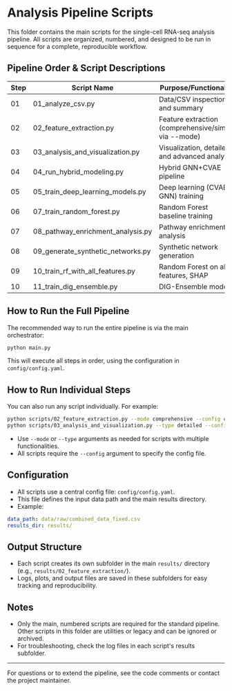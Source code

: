 # Analysis Pipeline Scripts

This folder contains the main scripts for the single-cell RNA-seq analysis pipeline. All scripts are organized, numbered, and designed to be run in sequence for a complete, reproducible workflow.

## Pipeline Order & Script Descriptions

| Step | Script Name                        | Purpose/Functionality                                 |
|------|------------------------------------|------------------------------------------------------|
| 01   | 01_analyze_csv.py                  | Data/CSV inspection and summary                      |
| 02   | 02_feature_extraction.py           | Feature extraction (comprehensive/simple via --mode) |
| 03   | 03_analysis_and_visualization.py   | Visualization, detailed, and advanced analysis       |
| 04   | 04_run_hybrid_modeling.py          | Hybrid GNN+CVAE pipeline                             |
| 05   | 05_train_deep_learning_models.py   | Deep learning (CVAE, GNN) training                   |
| 06   | 07_train_random_forest.py          | Random Forest baseline training                      |
| 07   | 08_pathway_enrichment_analysis.py  | Pathway enrichment analysis                          |
| 08   | 09_generate_synthetic_networks.py  | Synthetic network generation                         |
| 09   | 10_train_rf_with_all_features.py   | Random Forest on all features, SHAP                  |
| 10   | 11_train_dig_ensemble.py           | DIG-Ensemble model                                   |

## How to Run the Full Pipeline

The recommended way to run the entire pipeline is via the main orchestrator:

```sh
python main.py
```

This will execute all steps in order, using the configuration in `config/config.yaml`.

## How to Run Individual Steps

You can also run any script individually. For example:

```sh
python scripts/02_feature_extraction.py --mode comprehensive --config config/config.yaml
python scripts/03_analysis_and_visualization.py --type detailed --config config/config.yaml
```

- Use `--mode` or `--type` arguments as needed for scripts with multiple functionalities.
- All scripts require the `--config` argument to specify the config file.

## Configuration

- All scripts use a central config file: `config/config.yaml`.
- This file defines the input data path and the main results directory.
- Example:

```yaml
data_path: data/raw/combined_data_fixed.csv
results_dir: results/
```

## Output Structure

- Each script creates its own subfolder in the main `results/` directory (e.g., `results/02_feature_extraction/`).
- Logs, plots, and output files are saved in these subfolders for easy tracking and reproducibility.

## Notes

- Only the main, numbered scripts are required for the standard pipeline. Other scripts in this folder are utilities or legacy and can be ignored or archived.
- For troubleshooting, check the log files in each script's results subfolder.

---

For questions or to extend the pipeline, see the code comments or contact the project maintainer. 